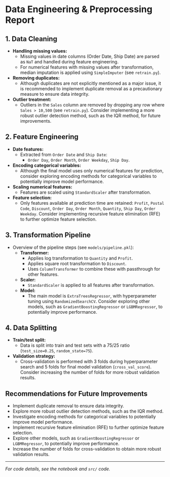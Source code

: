# Data Engineering & Preprocessing Report

## 1. Data Cleaning
- **Handling missing values:**
  - Missing values in date columns (Order Date, Ship Date) are parsed as `NaT` and handled during feature engineering.
  - For numerical features with missing values after transformation, median imputation is applied using `SimpleImputer` (see `retrain.py`).
- **Removing duplicates:**
  - Although duplicates are not explicitly mentioned as a major issue, it is recommended to implement duplicate removal as a precautionary measure to ensure data integrity.
- **Outlier treatment:**
  - Outliers in the `Sales` column are removed by dropping any row where `Sales > 10,500` (see `retrain.py`). Consider implementing a more robust outlier detection method, such as the IQR method, for future improvements.

## 2. Feature Engineering
- **Date features:**
  - Extracted from `Order Date` and `Ship Date`:
    - `Order Day`, `Order Month`, `Order Weekday`, `Ship Day`.
- **Encoding categorical variables:**
  - Although the final model uses only numerical features for prediction, consider exploring encoding methods for categorical variables to potentially improve model performance.
- **Scaling numerical features:**
  - Features are scaled using `StandardScaler` after transformation.
- **Feature selection:**
  - Only features available at prediction time are retained: `Profit`, `Postal Code`, `Discount`, `Order Day`, `Order Month`, `Quantity`, `Ship Day`, `Order Weekday`. Consider implementing recursive feature elimination (RFE) to further optimize feature selection.

## 3. Transformation Pipeline
- Overview of the pipeline steps (see `models/pipeline.pkl`):
  - **Transformer:**
    - Applies log transformation to `Quantity` and `Profit`.
    - Applies square root transformation to `Discount`.
    - Uses `ColumnTransformer` to combine these with passthrough for other features.
  - **Scaler:**
    - `StandardScaler` is applied to all features after transformation.
  - **Model:**
    - The main model is `ExtraTreesRegressor`, with hyperparameter tuning using `RandomizedSearchCV`. Consider exploring other models, such as `GradientBoostingRegressor` or `LGBMRegressor`, to potentially improve performance.

## 4. Data Splitting
- **Train/test split:**
  - Data is split into train and test sets with a 75/25 ratio (`test_size=0.25`, `random_state=75`).
- **Validation strategy:**
  - Cross-validation is performed with 3 folds during hyperparameter search and 5 folds for final model validation (`cross_val_score`). Consider increasing the number of folds for more robust validation results.

## Recommendations for Future Improvements

- Implement duplicate removal to ensure data integrity.
- Explore more robust outlier detection methods, such as the IQR method.
- Investigate encoding methods for categorical variables to potentially improve model performance.
- Implement recursive feature elimination (RFE) to further optimize feature selection.
- Explore other models, such as `GradientBoostingRegressor` or `LGBMRegressor`, to potentially improve performance.
- Increase the number of folds for cross-validation to obtain more robust validation results.

---

*For code details, see the notebook and `src/` code.*
